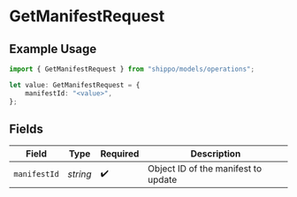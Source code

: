 # GetManifestRequest

## Example Usage

```typescript
import { GetManifestRequest } from "shippo/models/operations";

let value: GetManifestRequest = {
    manifestId: "<value>",
};
```

## Fields

| Field                               | Type                                | Required                            | Description                         |
| ----------------------------------- | ----------------------------------- | ----------------------------------- | ----------------------------------- |
| `manifestId`                        | *string*                            | :heavy_check_mark:                  | Object ID of the manifest to update |